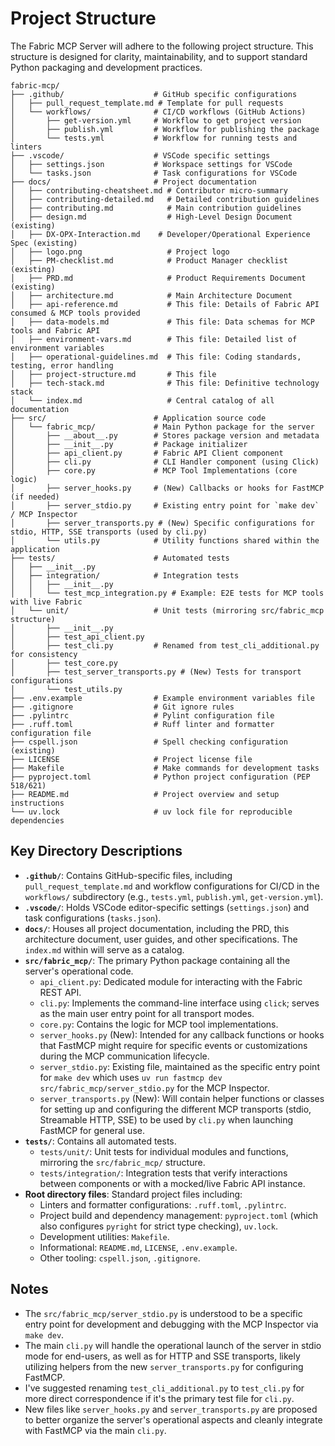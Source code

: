 # Project Structure

The Fabric MCP Server will adhere to the following project structure. This structure is designed for clarity, maintainability, and to support standard Python packaging and development practices.

```plaintext
fabric-mcp/
├── .github/                    # GitHub specific configurations
│   ├── pull_request_template.md # Template for pull requests
│   └── workflows/              # CI/CD workflows (GitHub Actions)
│       ├── get-version.yml     # Workflow to get project version
│       ├── publish.yml         # Workflow for publishing the package
│       └── tests.yml           # Workflow for running tests and linters
├── .vscode/                    # VSCode specific settings
│   ├── settings.json           # Workspace settings for VSCode
│   └── tasks.json              # Task configurations for VSCode
├── docs/                       # Project documentation
│   ├── contributing-cheatsheet.md # Contributor micro-summary
│   ├── contributing-detailed.md   # Detailed contribution guidelines
│   ├── contributing.md            # Main contribution guidelines
│   ├── design.md                  # High-Level Design Document (existing)
│   ├── DX-OPX-Interaction.md    # Developer/Operational Experience Spec (existing)
│   ├── logo.png                   # Project logo
│   ├── PM-checklist.md            # Product Manager checklist (existing)
│   ├── PRD.md                     # Product Requirements Document (existing)
│   ├── architecture.md            # Main Architecture Document
│   ├── api-reference.md           # This file: Details of Fabric API consumed & MCP tools provided
│   ├── data-models.md             # This file: Data schemas for MCP tools and Fabric API
│   ├── environment-vars.md        # This file: Detailed list of environment variables
│   ├── operational-guidelines.md  # This file: Coding standards, testing, error handling
│   ├── project-structure.md       # This file
│   ├── tech-stack.md              # This file: Definitive technology stack
│   └── index.md                   # Central catalog of all documentation
├── src/                        # Application source code
│   └── fabric_mcp/             # Main Python package for the server
│       ├── __about__.py        # Stores package version and metadata
│       ├── __init__.py         # Package initializer
│       ├── api_client.py       # Fabric API Client component
│       ├── cli.py              # CLI Handler component (using Click)
│       ├── core.py             # MCP Tool Implementations (core logic)
│       ├── server_hooks.py     # (New) Callbacks or hooks for FastMCP (if needed)
│       ├── server_stdio.py     # Existing entry point for `make dev` / MCP Inspector
│       ├── server_transports.py # (New) Specific configurations for stdio, HTTP, SSE transports (used by cli.py)
│       └── utils.py            # Utility functions shared within the application
├── tests/                      # Automated tests
│   ├── __init__.py
│   ├── integration/            # Integration tests
│   │   ├── __init__.py
│   │   └── test_mcp_integration.py # Example: E2E tests for MCP tools with live Fabric
│   └── unit/                   # Unit tests (mirroring src/fabric_mcp structure)
│       ├── __init__.py
│       ├── test_api_client.py
│       ├── test_cli.py         # Renamed from test_cli_additional.py for consistency
│       ├── test_core.py
│       ├── test_server_transports.py # (New) Tests for transport configurations
│       └── test_utils.py
├── .env.example                # Example environment variables file
├── .gitignore                  # Git ignore rules
├── .pylintrc                   # Pylint configuration file
├── .ruff.toml                  # Ruff linter and formatter configuration file
├── cspell.json                 # Spell checking configuration (existing)
├── LICENSE                     # Project license file
├── Makefile                    # Make commands for development tasks
├── pyproject.toml              # Python project configuration (PEP 518/621)
├── README.md                   # Project overview and setup instructions
└── uv.lock                     # uv lock file for reproducible dependencies
```

## Key Directory Descriptions

* **`.github/`**: Contains GitHub-specific files, including `pull_request_template.md` and workflow configurations for CI/CD in the `workflows/` subdirectory (e.g., `tests.yml`, `publish.yml`, `get-version.yml`).
* **`.vscode/`**: Holds VSCode editor-specific settings (`settings.json`) and task configurations (`tasks.json`).
* **`docs/`**: Houses all project documentation, including the PRD, this architecture document, user guides, and other specifications. The `index.md` within will serve as a catalog.
* **`src/fabric_mcp/`**: The primary Python package containing all the server's operational code.
  * `api_client.py`: Dedicated module for interacting with the Fabric REST API.
  * `cli.py`: Implements the command-line interface using `click`; serves as the main user entry point for all transport modes.
  * `core.py`: Contains the logic for MCP tool implementations.
  * `server_hooks.py` (New): Intended for any callback functions or hooks that FastMCP might require for specific events or customizations during the MCP communication lifecycle.
  * `server_stdio.py`: Existing file, maintained as the specific entry point for `make dev` which uses `uv run fastmcp dev src/fabric_mcp/server_stdio.py` for the MCP Inspector.
  * `server_transports.py` (New): Will contain helper functions or classes for setting up and configuring the different MCP transports (stdio, Streamable HTTP, SSE) to be used by `cli.py` when launching FastMCP for general use.
* **`tests/`**: Contains all automated tests.
  * `tests/unit/`: Unit tests for individual modules and functions, mirroring the `src/fabric_mcp/` structure.
  * `tests/integration/`: Integration tests that verify interactions between components or with a mocked/live Fabric API instance.
* **Root directory files**: Standard project files including:
  * Linters and formatter configurations: `.ruff.toml`, `.pylintrc`.
  * Project build and dependency management: `pyproject.toml` (which also configures `pyright` for strict type checking), `uv.lock`.
  * Development utilities: `Makefile`.
  * Informational: `README.md`, `LICENSE`, `.env.example`.
  * Other tooling: `cspell.json`, `.gitignore`.

## Notes

* The `src/fabric_mcp/server_stdio.py` is understood to be a specific entry point for development and debugging with the MCP Inspector via `make dev`.
* The main `cli.py` will handle the operational launch of the server in stdio mode for end-users, as well as for HTTP and SSE transports, likely utilizing helpers from the new `server_transports.py` for configuring FastMCP.
* I've suggested renaming `test_cli_additional.py` to `test_cli.py` for more direct correspondence if it's the primary test file for `cli.py`.
* New files like `server_hooks.py` and `server_transports.py` are proposed to better organize the server's operational aspects and cleanly integrate with FastMCP via the main `cli.py`.
